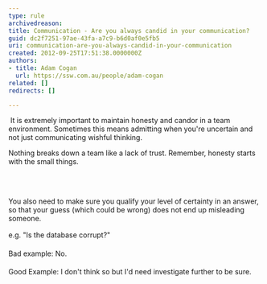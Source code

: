 ```yaml
---
type: rule
archivedreason: 
title: Communication - Are you always candid in your communication?
guid: dc2f7251-97ae-43fa-a7c9-b6d0af0e5fb5
uri: communication-are-you-always-candid-in-your-communication
created: 2012-09-25T17:51:38.0000000Z
authors:
- title: Adam Cogan
  url: https://ssw.com.au/people/adam-cogan
related: []
redirects: []

---
```



<p>​ It is extremely important to maintain honesty and candor in a team environment. Sometimes this means admitting when you're uncertain and not just communicating wishful thinking.&#160;<br></p><p>Nothing breaks down a team like a lack of trust. Remember, honesty starts with the small things.</p>
<br><excerpt class='endintro'></excerpt><br>
<p>You also need to make sure you qualify​ your level of certainty in an answer, so that your guess (which could be wrong) does not end&#160;up misleading someone.</p><p>e.g.&#160;<span style="line-height&#58;1.6;">&quot;Is the database corrupt?&quot;</span></p><p><span style="line-height&#58;1.6;">Bad example&#58; No.</span></p><p><span style="line-height&#58;1.6;">Good Example&#58; I don't think so but I'd need investigate further to be sure.</span></p>


